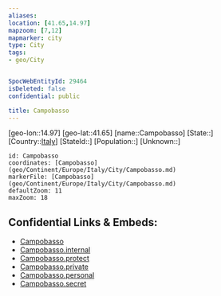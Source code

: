 ```yaml
---
aliases: 
location: [41.65,14.97]
mapzoom: [7,12] 
mapmarker: city 
type: City
tags:
- geo/City


SpocWebEntityId: 29464
isDeleted: false
confidential: public

title: Campobasso
---
```

[geo-lon::14.97]
[geo-lat::41.65]
[name::Campobasso]
[State::]
[Country::[Italy](geo/Continent/Europe/Italy.md)]
[StateId::]
[Population::]
[Unknown::]


```leaflet
id: Campobasso
coordinates: [Campobasso](geo/Continent/Europe/Italy/City/Campobasso.md)
markerFile: [Campobasso](geo/Continent/Europe/Italy/City/Campobasso.md)
defaultZoom: 11 
maxZoom: 18
```


## Confidential Links & Embeds: 
- [Campobasso](../../../../../../_public/geo/Continent/Europe/Italy/City/Campobasso.md) 
- [Campobasso.internal](../../../../../../_internal/geo/Continent/Europe/Italy/City/Campobasso.internal.md) 
- [Campobasso.protect](../../../../../../_protect/geo/Continent/Europe/Italy/City/Campobasso.protect.md) 
- [Campobasso.private](../../../../../../_private/geo/Continent/Europe/Italy/City/Campobasso.private.md) 
- [Campobasso.personal](../../../../../../_personal/geo/Continent/Europe/Italy/City/Campobasso.personal.md) 
- [Campobasso.secret](../../../../../../_secret/geo/Continent/Europe/Italy/City/Campobasso.secret.md) 

